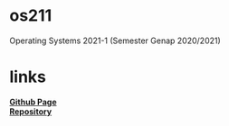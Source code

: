 # os211
Operating Systems 2021-1 (Semester Genap 2020/2021)

# links
[**Github Page**](https://csq307.github.io/os211/)<br />
[**Repository**](https://github.com/csq307/os211)
